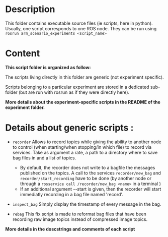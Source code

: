 # Description

This folder contains executable source files (ie scripts, here in python). Usually, one script corresponds to one ROS node. They can be run using `rosrun arm_scenario_experiments <script_name>`

# Content 

**This script folder is organized as follow:**

The scripts living directly in this folder are generic (not experiment specific).

Scripts belonging to a particular experiment are stored in a dedicated sub-folder (but are run with rosrun as if they were directly here).

**More details about the experiment-specific scripts in the README of the experiment folder.**

# Details about generic scripts :

* `recorder`
Allows to record topics while giving the ability to another node to control (when starting/when stopping/in which file) to record via services.
Take as argument a rate, a path to a directory where to save bag files in and a list of topics.
  + By default, the recorder does not write to a bagfile the messages published on the topics. A call to the services `recorder/new_bag` and `recorder/start_recording` have to be done (by another node or through a `rosservice call /recorder/new_bag <name>` in a terminal )
  + If an additional argument --start is given, then the recorder will start immediatly recording in a bag file named 'record'.
  
* `inspect_bag`
Simply display the timestamp of every message in the bag.

* `rebag`
This fix script is made to reformat bag files that have been recording raw image topics instead of compressed image topics.

**More details in the doscstrings and comments of each script**
